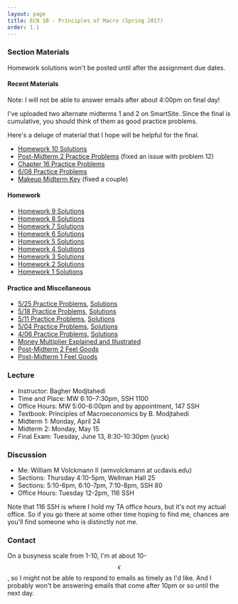 ```yaml
---
layout: page
title: ECN 1B - Principles of Macro (Spring 2017)
order: 1.1
---
```



### Section Materials
Homework solutions won't be posted until after the assignment due dates.

#### Recent Materials
Note: I will not be able to answer emails after about 4:00pm on final day!

I've uploaded two alternate midterms 1 and 2 on SmartSite. Since the final is
cumulative, you should think of them as good practice problems.

Here's a deluge of material that I hope will be helpful for the final.
* [Homework 10 Solutions](hw10-ans.pdf)
* [Post-Midterm 2 Practice Problems](finalpractice.pdf) (fixed an issue
  with problem 12)
* [Chapter 16 Practice Problems](chapter16practice.pdf)
* [6/08 Practice Problems](6-08-practice-ans.pdf)
* [Makeup Midterm Key](makeupkeys.pdf) (fixed a couple)

#### Homework
* [Homework 9 Solutions](6-08-hw-ans.pdf)
* [Homework 8 Solutions](6-01-hw-ans.pdf)
* [Homework 7 Solutions](5-25-hw-ans.pdf)
* [Homework 6 Solutions](5-18-hw-ans.pdf)
* [Homework 5 Solutions](5-11-hw.pdf)
* [Homework 4 Solutions](5-04-hw-ans.pdf)
* [Homework 3 Solutions](4-20-ans.pdf)
* [Homework 2 Solutions](4-13-ans-labor.pdf)
* [Homework 1 Solutions](4-13-hw-ans.pdf)

#### Practice and Miscellaneous
* [5/25 Practice Problems](5-25-practice.pdf), [Solutions](5-25-practice-ans.pdf)
* [5/18 Practice Problems](5-18.pdf), [Solutions](5-18-ans.pdf)
* [5/11 Practice Problems](5-11-practice.pdf), [Solutions](5-11-practice-ans.pdf)
* [5/04 Practice Problems](5-04-practice.pdf), [ Solutions](5-04-practice-ans.pdf)
* [4/06 Practice Problems](4-06.pdf), [Solutions](4-06-ans.pdf)
* [Money Multiplier Explained and Illustrated](moneymultiplier.pdf)
* [Post-Midterm 2 Feel Goods](https://www.youtube.com/watch?v=6at5gBa4ZbI)
* [Post-Midterm 1 Feel Goods](https://www.youtube.com/watch?v=zZAwFcsSkFk)


### Lecture
* Instructor: Bagher Modjtahedi
* Time and Place: MW 6:10–7:30pm, SSH 1100
* Office Hours: MW 5:00-6:00pm and by appointment, 147 SSH
* Textbook: Principles of Macroeconomics by B. Modjtahedi
* Midterm 1: Monday, April 24
* Midterm 2: Monday, May 15
* Final Exam: Tuesday, June 13, 8:30-10:30pm (yuck)


### Discussion
* Me: William M Volckmann II (wmvolckmann at ucdavis.edu)
* Sections: Thursday 4:10-5pm, Wellman Hall 25
* Sections: 5:10-6pm, 6:10-7pm, 7:10-8pm, SSH 80
* Office Hours: Tuesday 12-2pm, 116 SSH

Note that 116 SSH is where I hold my TA office hours, but it's not my actual
office. So if you go there at some other time hoping to find me, chances are
you'll find someone who is distinctly not me.


### Contact
On a busyness scale from 1-10, I'm at about 10-$$\epsilon$$, so I might not be
 able to respond to emails as timely as I'd like. And I probably won't be
 answering emails that come after 10pm or so until the next day.

